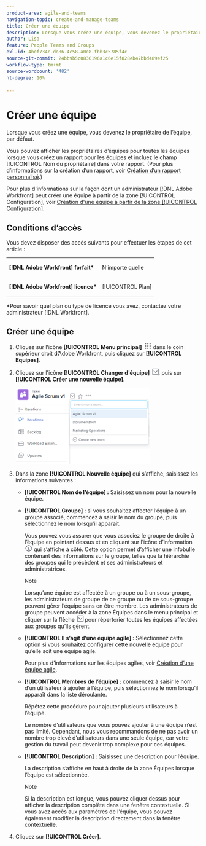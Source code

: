 ```yaml
---
product-area: agile-and-teams
navigation-topic: create-and-manage-teams
title: Créer une équipe
description: Lorsque vous créez une équipe, vous devenez le propriétaire de l’équipe, par défaut.
author: Lisa
feature: People Teams and Groups
exl-id: 4bef734c-de86-4c58-a0e8-fbb3c5785f4c
source-git-commit: 24bb9b5c0836196a1c6e15f828eb47bbd489ef25
workflow-type: tm+mt
source-wordcount: '482'
ht-degree: 10%

---
```


# Créer une équipe

Lorsque vous créez une équipe, vous devenez le propriétaire de l’équipe, par défaut.

Vous pouvez afficher les propriétaires d’équipes pour toutes les équipes lorsque vous créez un rapport pour les équipes et incluez le champ [!UICONTROL Nom du propriétaire] dans votre rapport. (Pour plus d’informations sur la création d’un rapport, voir [Création d’un rapport personnalisé](../../reports-and-dashboards/reports/creating-and-managing-reports/create-custom-report.md).)

Pour plus d&#39;informations sur la façon dont un administrateur [!DNL Adobe Workfront] peut créer une équipe à partir de la zone [!UICONTROL Configuration], voir [Création d&#39;une équipe à partir de la zone [!UICONTROL Configuration]](../../administration-and-setup/add-users/create-and-manage-teams/create-a-team-from-setup.md).

## Conditions d’accès

Vous devez disposer des accès suivants pour effectuer les étapes de cet article :

<table style="table-layout:auto"> 
 <col> 
 </col> 
 <col> 
 </col> 
 <tbody> 
  <tr> 
   <td role="rowheader"><strong>[!DNL Adobe Workfront] forfait*</strong></td> 
   <td> <p>N’importe quelle</p> </td> 
  </tr> 
  <tr> 
   <td role="rowheader"><strong>[!DNL Adobe Workfront] licence*</strong></td> 
   <td> <p>[!UICONTROL Plan] </p> </td> 
  </tr> 
 </tbody> 
</table>

&#42;Pour savoir quel plan ou type de licence vous avez, contactez votre administrateur [!DNL Workfront].

## Créer une équipe

1. Cliquez sur l’icône **[!UICONTROL Menu principal]** ![](assets/main-menu-icon.png) dans le coin supérieur droit d’Adobe Workfront, puis cliquez sur **[!UICONTROL Equipes]**.

1. Cliquez sur l&#39;icône **[!UICONTROL Changer d&#39;équipe]** ![Changer d&#39;équipe](assets/switch-team-icon.png), puis sur **[!UICONTROL Créer une nouvelle équipe]**.

   ![Sélectionnez Créer une nouvelle équipe.](assets/create-new-team-350x198.png)

1. Dans la zone **[!UICONTROL Nouvelle équipe]** qui s’affiche, saisissez les informations suivantes :

   * **[!UICONTROL Nom de l’équipe] :** Saisissez un nom pour la nouvelle équipe.
   * **[!UICONTROL Groupe]** : si vous souhaitez affecter l’équipe à un groupe associé, commencez à saisir le nom du groupe, puis sélectionnez le nom lorsqu’il apparaît.

     Vous pouvez vous assurer que vous associez le groupe de droite à l’équipe en pointant dessus et en cliquant sur l’icône d’information ![](assets/info-icon.png) qui s’affiche à côté. Cette option permet d’afficher une infobulle contenant des informations sur le groupe, telles que la hiérarchie des groupes qui le précèdent et ses administrateurs et administratrices.

     >[!NOTE]
     >
     >Lorsqu’une équipe est affectée à un groupe ou à un sous-groupe, les administrateurs de groupe de ce groupe ou de ce sous-groupe peuvent gérer l’équipe sans en être membre. Les administrateurs de groupe peuvent accéder à la zone Équipes dans le menu principal et cliquer sur la flèche ![Changer d’équipe](assets/switch-team-icon.png) pour répertorier toutes les équipes affectées aux groupes qu’ils gèrent.

   * **[!UICONTROL Il s’agit d’une équipe agile] :** Sélectionnez cette option si vous souhaitez configurer cette nouvelle équipe pour qu’elle soit une équipe agile.

     Pour plus d’informations sur les équipes agiles, voir [Création d’une équipe agile](../../agile/get-started-with-agile-in-workfront/create-an-agile-team.md).

   * **[!UICONTROL Membres de l’équipe] :** commencez à saisir le nom d’un utilisateur à ajouter à l’équipe, puis sélectionnez le nom lorsqu’il apparaît dans la liste déroulante.

     Répétez cette procédure pour ajouter plusieurs utilisateurs à l’équipe.

     Le nombre d’utilisateurs que vous pouvez ajouter à une équipe n’est pas limité. Cependant, nous vous recommandons de ne pas avoir un nombre trop élevé d’utilisateurs dans une seule équipe, car votre gestion du travail peut devenir trop complexe pour ces équipes.

   * **[!UICONTROL Description] :** Saisissez une description pour l’équipe.

     La description s’affiche en haut à droite de la zone Équipes lorsque l’équipe est sélectionnée.

     >[!NOTE]
     >
     >Si la description est longue, vous pouvez cliquer dessus pour afficher la description complète dans une fenêtre contextuelle. Si vous avez accès aux paramètres de l’équipe, vous pouvez également modifier la description directement dans la fenêtre contextuelle.

1. Cliquez sur **[!UICONTROL Créer]**.
